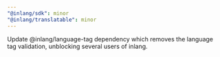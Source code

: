 ```yaml
---
"@inlang/sdk": minor
"@inlang/translatable": minor
---
```


Update @inlang/language-tag dependency which removes the language tag validation, unblocking several users of inlang.
